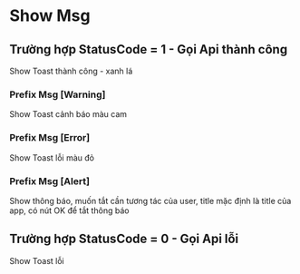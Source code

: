 # Show Msg

## Trường hợp StatusCode = 1 - Gọi Api thành công

Show Toast thành công - xanh lá

### Prefix Msg \[Warning]

Show Toast cảnh báo màu cam

### Prefix Msg \[Error]

Show Toast lỗi màu đỏ

### Prefix Msg \[Alert]

Show thông báo, muốn tắt cần tương tác của user, title mặc định là title của app, có nút OK để tắt thông báo

## Trường hợp StatusCode = 0 - Gọi Api lỗi

Show Toast lỗi
